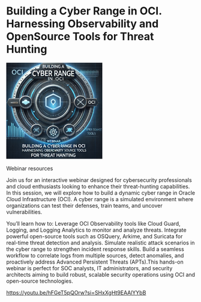 # Building a Cyber Range in OCI. Harnessing Observability and OpenSource Tools for Threat Hunting

<img src="image.png" width="256"/>

Webinar resources

Join us for an interactive webinar designed for cybersecurity professionals and cloud enthusiasts looking to enhance their threat-hunting capabilities. In this session, we will explore how to build a dynamic cyber range in Oracle Cloud Infrastructure (OCI). A cyber range is a simulated environment where organizations can test their defenses, train teams, and uncover vulnerabilities.

You’ll learn how to:
Leverage OCI Observability tools like Cloud Guard, Logging, and Logging Analytics to monitor and analyze threats.
Integrate powerful open-source tools such as OSQuery, Arkime, and Suricata for real-time threat detection and analysis.
Simulate realistic attack scenarios in the cyber range to strengthen incident response skills.
Build a seamless workflow to correlate logs from multiple sources, detect anomalies, and proactively address Advanced Persistent Threats (APTs).This hands-on webinar is perfect for SOC analysts, IT administrators, and security architects aiming to build robust, scalable security operations using OCI and open-source technologies.

https://youtu.be/hFGeT5pQOrw?si=SHxXgHt9EAAlYYbB 

